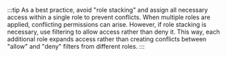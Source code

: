 :::tip
As a best practice, avoid "role stacking" and assign all necessary access within a single role to prevent conflicts. When multiple roles are applied, conflicting permissions can arise. However, if role stacking is necessary, use filtering to allow access rather than deny it. This way, each additional role expands access rather than creating conflicts between "allow" and "deny" filters from different roles.
:::